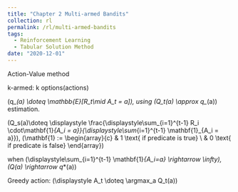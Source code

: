 ```yaml
---
title: "Chapter 2 Multi-armed Bandits"
collection: rl
permalink: /rl/multi-armed-bandits
tags:
  - Reinforcement Learning
  - Tabular Solution Method
date: "2020-12-01"
--- 
```


Action-Value method

k-armed: k options(actions)

\(q_*(a) \doteq \mathbb{E}[R_t\mid A_t = a]\), using \(Q_t(a) \approx q_*(a)\) estimation.

\(Q_s(a)\doteq \displaystyle \frac{\displaystyle\sum_{i=1}^{t-1} R_i \cdot\mathbf{1}_{A_i = a}}{\displaystyle\sum_{i=1}^{t-1}  \mathbf{1}_{A_i = a}}\), \(\mathbf{1} := \begin{array}{c}
     & 1 \text{ if predicate is true} \\
     & 0 \text{ if predicate is false}
\end{array}\)

when \(\displaystyle\sum_{i=1}^{t-1} \mathbf{1}_{A_i=a} \rightarrow \infty\), \(Q(a) \rightarrow q_*(a)\)

Greedy action: \(\displaystyle A_t \doteq \argmax_a Q_t(a)\)


<!--Action-Value method

k-armed: k options(actions)

\(q_*(a) \doteq \mathbb{E}[R_t\mid A_t = a]\), using \(Q_t(a) \approx q_*(a)\) estimation.

\(Q_s(a)\doteq \displaystyle \frac{\displaystyle\sum_{i=1}^{t-1} R_i \cdot\mathbf{1}_{A_i = a}}{\displaystyle\sum_{i=1}^{t-1}  \mathbf{1}_{A_i = a}}\), \(\mathbf{1} := \begin{array}{c}
     & 1 \text{ if predicate is true} \\
     & 0 \text{ if predicate is false}
\end{array}\)

when \(\displaystyle\sum_{i=1}^{t-1} \mathbf{1}_{A_i=a} \rightarrow \infty\), \(Q(a) \rightarrow q_*(a)\)

Greedy action: \(\displaystyle A_t \doteq \argmax_a Q_t(a)\)-->